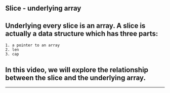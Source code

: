 ## Slice - underlying array
Underlying every slice is an array.
A slice is actually a data structure which has three parts: 
---
	1. a pointer to an array
	2. len
	3. cap
In this video, we will explore the relationship between the slice and the underlying array.
---
---